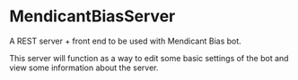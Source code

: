 # MendicantBiasServer
A REST server + front end to be used with Mendicant Bias bot.

This server will function as a way to edit some basic settings of the bot and view some information about the server. 


